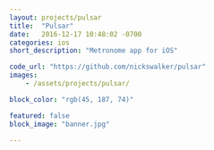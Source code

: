 ```yaml
---
layout: projects/pulsar
title:  "Pulsar"
date:   2016-12-17 10:48:02 -0700
categories: ios
short_description: "Metronome app for iOS"

code_url: "https://github.com/nickswalker/pulsar"
images:
    - /assets/projects/pulsar/

block_color: "rgb(45, 187, 74)"

featured: false
block_image: "banner.jpg"

---
```

